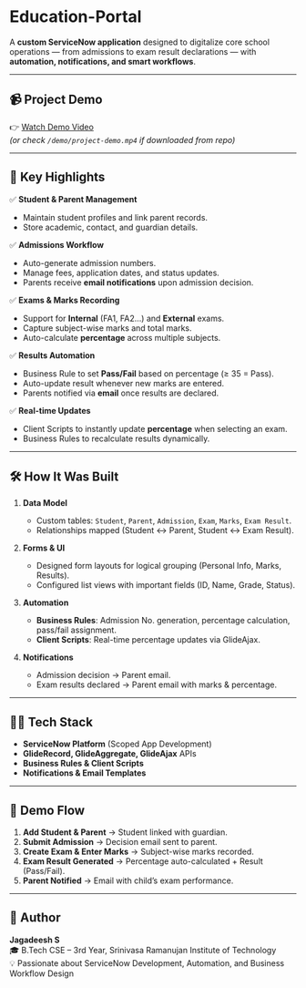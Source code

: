 # Education-Portal 

A **custom ServiceNow application** designed to digitalize core school operations — from admissions to exam result declarations — with **automation, notifications, and smart workflows**.  

---

## 📹 Project Demo  
👉 [Watch Demo Video](https://drive.google.com/your-video-link)  
*(or check `/demo/project-demo.mp4` if downloaded from repo)*  

---

## 🚀 Key Highlights  

✅ **Student & Parent Management**  
- Maintain student profiles and link parent records.  
- Store academic, contact, and guardian details.  

✅ **Admissions Workflow**  
- Auto-generate admission numbers.  
- Manage fees, application dates, and status updates.  
- Parents receive **email notifications** upon admission decision.  

✅ **Exams & Marks Recording**  
- Support for **Internal** (FA1, FA2…) and **External** exams.  
- Capture subject-wise marks and total marks.  
- Auto-calculate **percentage** across multiple subjects.  

✅ **Results Automation**  
- Business Rule to set **Pass/Fail** based on percentage (≥ 35 = Pass).  
- Auto-update result whenever new marks are entered.  
- Parents notified via **email** once results are declared.  

✅ **Real-time Updates**  
- Client Scripts to instantly update **percentage** when selecting an exam.  
- Business Rules to recalculate results dynamically.  

---

## 🛠️ How It Was Built  

1. **Data Model**  
   - Custom tables: `Student`, `Parent`, `Admission`, `Exam`, `Marks`, `Exam Result`.  
   - Relationships mapped (Student ↔ Parent, Student ↔ Exam Result).  

2. **Forms & UI**  
   - Designed form layouts for logical grouping (Personal Info, Marks, Results).  
   - Configured list views with important fields (ID, Name, Grade, Status).  

3. **Automation**  
   - **Business Rules**: Admission No. generation, percentage calculation, pass/fail assignment.  
   - **Client Scripts**: Real-time percentage updates via GlideAjax.  

4. **Notifications**  
   - Admission decision → Parent email.  
   - Exam results declared → Parent email with marks & percentage.  

---

## 🧑‍💻 Tech Stack  

- **ServiceNow Platform** (Scoped App Development)  
- **GlideRecord, GlideAggregate, GlideAjax** APIs  
- **Business Rules & Client Scripts**  
- **Notifications & Email Templates**  

---

## 📌 Demo Flow  

1. **Add Student & Parent** → Student linked with guardian.  
2. **Submit Admission** → Decision email sent to parent.  
3. **Create Exam & Enter Marks** → Subject-wise marks recorded.  
4. **Exam Result Generated** → Percentage auto-calculated + Result (Pass/Fail).  
5. **Parent Notified** → Email with child’s exam performance.  

---

## 👤 Author  

**Jagadeesh S**  
🎓 B.Tech CSE – 3rd Year, Srinivasa Ramanujan Institute of Technology  
💡 Passionate about ServiceNow Development, Automation, and Business Workflow Design  

